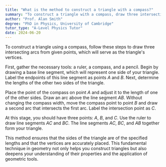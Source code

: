 ```yaml
---
title: "What is the method to construct a triangle with a compass?"
summary: "To construct a triangle with a compass, draw three intersecting arcs from given points to form the vertices."
author: "Prof. Alan Smith"
degree: "PhD in Physics, University of Cambridge"
tutor_type: "A-Level Physics Tutor"
date: 2024-06-20
---
```


To construct a triangle using a compass, follow these steps to draw three intersecting arcs from given points, which will serve as the triangle's vertices.

First, gather the necessary tools: a ruler, a compass, and a pencil. Begin by drawing a base line segment, which will represent one side of your triangle. Label the endpoints of this line segment as points $A$ and $B$. Next, determine the lengths of the other two sides of the triangle.

Place the point of the compass on point $A$ and adjust it to the length of one of the other sides. Draw an arc above the line segment $AB$. Without changing the compass width, move the compass point to point $B$ and draw a second arc that intersects the first arc. Label the intersection point as $C$.

At this stage, you should have three points: $A$, $B$, and $C$. Use the ruler to draw line segments $AC$ and $BC$. The line segments $AC$, $BC$, and $AB$ together form your triangle.

This method ensures that the sides of the triangle are of the specified lengths and that the vertices are accurately placed. This fundamental technique in geometry not only helps you construct triangles but also deepens your understanding of their properties and the application of geometric tools.
    